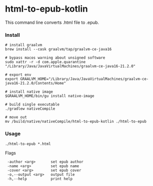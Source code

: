 # html-to-epub-kotlin

This command line converts .html file to .epub.

### Install

```shell
# install graalvm
brew install --cask graalvm/tap/graalvm-ce-java16

# bypass macos warning about unsigned software
sudo xattr -r -d com.apple.quarantine "/Library/Java/JavaVirtualMachines/graalvm-ce-java16-21.2.0"

# export env
export GRAALVM_HOME="/Library/Java/JavaVirtualMachines/graalvm-ce-java16-21.2.0/Contents/Home"

# install native image
$GRAALVM_HOME/bin/gu install native-image

# build single executable
./gradlew nativeCompile

# move out 
mv /build/native/nativeCompile/html-to-epub-kotlin ./html-to-epub
```

### Usage
```shell
./html-to-epub *.html
```
Flags
```
 -author <arg>       set epub author
 -name <arg>         set epub name
 -cover <arg>        set epub cover
 -o,--output <arg>   output file
 -h,--help           print help
```
